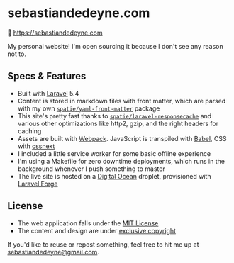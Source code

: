 # sebastiandedeyne.com

🔗 https://sebastiandedeyne.com

My personal website! I'm open sourcing it because I don't see any reason not to.

## Specs & Features

- Built with [Laravel](https://laravel.com) 5.4
- Content is stored in markdown files with front matter, which are parsed with my own [`spatie/yaml-front-matter`](https://github.com/spatie/yaml-front-matter) package
- This site's pretty fast thanks to [`spatie/laravel-responsecache`](https://github.com/spatie/laravel-responsecache) and various other optimizations like http2, gzip, and the right headers for caching
- Assets are built with [Webpack](https://webpack.js.org). JavaScript is transpiled with [Babel](https://babeljs.io/), CSS with [cssnext](http://cssnext.io/)
- I included a little service worker for some basic offline experience
- I'm using a Makefile for zero downtime deployments, which runs in the background whenever I push something to master
- The live site is hosted on a [Digital Ocean](https://digitalocean.com) droplet, provisioned with [Laravel Forge](https://forge.laravel.com)

## License

- The web application falls under the [MIT License](https://choosealicense.com/licenses/mit/)
- The content and design are under [exclusive copyright](https://choosealicense.com/no-license/)

If you'd like to reuse or repost something, feel free to hit me up at sebastiandedeyne@gmail.com.
